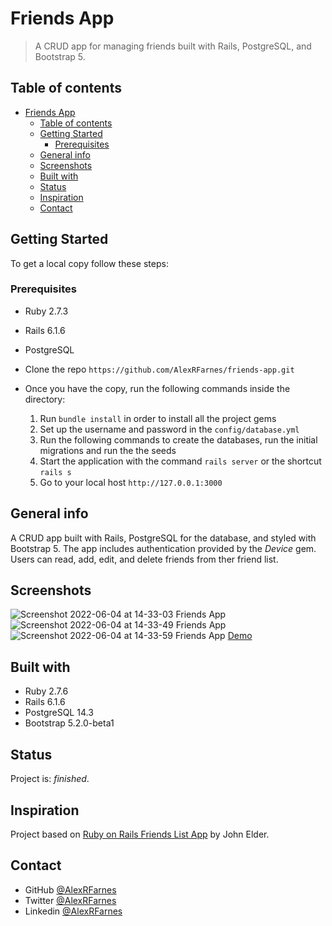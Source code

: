 # Friends App

> A CRUD app for managing friends built with Rails, PostgreSQL, and Bootstrap 5.

## Table of contents
- [Friends App](#friends-app)
  - [Table of contents](#table-of-contents)
  - [Getting Started](#getting-started)
    - [Prerequisites](#prerequisites)
  - [General info](#general-info)
  - [Screenshots](#screenshots)
  - [Built with](#built-with)
  - [Status](#status)
  - [Inspiration](#inspiration)
  - [Contact](#contact)

## Getting Started

To get a local copy follow these steps:

### Prerequisites

- Ruby 2.7.3
- Rails 6.1.6
- PostgreSQL

- Clone the repo `https://github.com/AlexRFarnes/friends-app.git`
- Once you have the copy, run the following commands inside the directory:
  1. Run `bundle install` in order to install all the project gems
  2. Set up the username and password in the `config/database.yml` 
  3. Run the following commands to create the databases, run the initial migrations and run the the seeds
  4. Start the application with the command `rails server` or the shortcut `rails s`
  5. Go to your local host `http://127.0.0.1:3000`

## General info

A CRUD app built with Rails, PostgreSQL for the database, and styled with Bootstrap 5. The app includes authentication provided by the _Device_ gem. Users can read, add, edit, and delete friends from ther friend list.

## Screenshots

![Screenshot 2022-06-04 at 14-33-03 Friends App](https://user-images.githubusercontent.com/57517804/171987983-44177955-d5ed-4076-9a62-ab11be64ee97.png)
![Screenshot 2022-06-04 at 14-33-49 Friends App](https://user-images.githubusercontent.com/57517804/171987984-fe0b9497-0e35-43f5-a9fe-6af52366802a.png)
![Screenshot 2022-06-04 at 14-33-59 Friends App](https://user-images.githubusercontent.com/57517804/171987985-5a54c39f-54ab-4852-805d-c5eba0a19c44.png)
[Demo](https://alexrailsfriendsapp.herokuapp.com/)

## Built with

- Ruby 2.7.6
- Rails 6.1.6
- PostgreSQL 14.3
- Bootstrap 5.2.0-beta1

## Status

Project is: _finished_.

## Inspiration

Project based on [Ruby on Rails Friends List App](https://www.youtube.com/playlist?list=PLCC34OHNcOtrk3BDsfZwf4GattdLoKCOF) by John Elder. 

## Contact

- GitHub [@AlexRFarnes](https://github.com/AlexRFarnes)
- Twitter [@AlexRFarnes](https://twitter.com/alexrfarnes)
- Linkedin [@AlexRFarnes](https://www.linkedin.com/in/alexrfarnes/)

